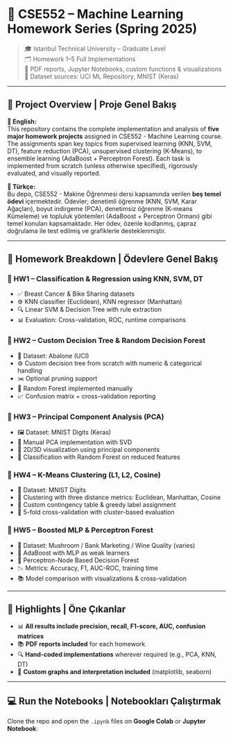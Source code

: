# 🧠 CSE552 – Machine Learning Homework Series (Spring 2025)

> 🎓 Istanbul Technical University – Graduate Level  
> 🗂️ Homework 1–5 Full Implementations  
> 🧾 PDF reports, Jupyter Notebooks, custom functions & visualizations  
> 🔗 Dataset sources: UCI ML Repository, MNIST (Keras)

---

## 🌟 Project Overview | Proje Genel Bakış

**📘 English:**  
This repository contains the complete implementation and analysis of **five major homework projects** assigned in CSE552 - Machine Learning course. The assignments span key topics from supervised learning (KNN, SVM, DT), feature reduction (PCA), unsupervised clustering (K-Means), to ensemble learning (AdaBoost + Perceptron Forest). Each task is implemented from scratch (unless otherwise specified), rigorously evaluated, and visually reported.

**📗 Türkçe:**  
Bu depo, CSE552 - Makine Öğrenmesi dersi kapsamında verilen **beş temel ödevi** içermektedir. Ödevler; denetimli öğrenme (KNN, SVM, Karar Ağaçları), boyut indirgeme (PCA), denetimsiz öğrenme (K-means Kümeleme) ve topluluk yöntemleri (AdaBoost + Perceptron Ormanı) gibi temel konuları kapsamaktadır. Her ödev, özenle kodlanmış, çapraz doğrulama ile test edilmiş ve grafiklerle desteklenmiştir.

---

## 📂 Homework Breakdown | Ödevlere Genel Bakış

### 📝 HW1 – Classification & Regression using KNN, SVM, DT
- ✅ Breast Cancer & Bike Sharing datasets
- ⚙️ KNN classifier (Euclidean), KNN regressor (Manhattan)
- 🔍 Linear SVM & Decision Tree with rule extraction
- 📊 Evaluation: Cross-validation, ROC, runtime comparisons

### 🌳 HW2 – Custom Decision Tree & Random Decision Forest
- 📂 Dataset: Abalone (UCI)
- ⚙️ Custom decision tree from scratch with numeric & categorical handling
- ✂️ Optional pruning support
- 🌲 Random Forest implemented manually
- 📈 Confusion matrix + cross-validation reporting

### 🧬 HW3 – Principal Component Analysis (PCA)
- 🖼️ Dataset: MNIST Digits (Keras)
- 🧠 Manual PCA implementation with SVD
- 🎨 2D/3D visualization using principal components
- 🌲 Classification with Random Forest on reduced features

### 🔗 HW4 – K-Means Clustering (L1, L2, Cosine)
- 🧮 Dataset: MNIST Digits
- 📌 Clustering with three distance metrics: Euclidean, Manhattan, Cosine
- 🧾 Custom contingency table & greedy label assignment
- 🔁 5-fold cross-validation with cluster-based evaluation

### 🔁 HW5 – Boosted MLP & Perceptron Forest
- 🧠 Dataset: Mushroom / Bank Marketing / Wine Quality (varies)
- 🤖 AdaBoost with MLP as weak learners
- 🌲 Perceptron-Node Based Decision Forest
- 📉 Metrics: Accuracy, F1, AUC-ROC, training time
- 📚 Model comparison with visualizations & cross-validation

---

## 📌 Highlights | Öne Çıkanlar
- 📊 **All results include precision, recall, F1-score, AUC, confusion matrices**
- 📚 **PDF reports included** for each homework
- 🔍 **Hand-coded implementations** wherever required (e.g., PCA, KNN, DT)
- 🎨 **Custom graphs and interpretation included** (matplotlib, seaborn)

---

## 💻 Run the Notebooks | Notebookları Çalıştırmak
Clone the repo and open the `.ipynb` files on **Google Colab** or **Jupyter Notebook**:
